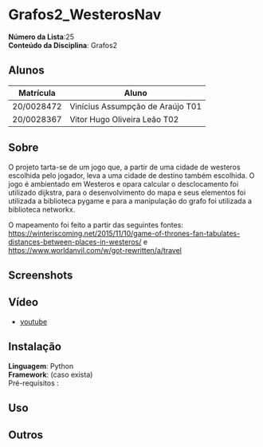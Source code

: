 

# Grafos2_WesterosNav


**Número da Lista**:25<br>
**Conteúdo da Disciplina**: Grafos2<br>

## Alunos
|Matrícula | Aluno |
| -- | -- |
| 20/0028472  |  Vinícius Assumpção de Araújo T01 |
| 20/0028367  |  Vitor Hugo Oliveira Leão T02 |



## Sobre 
O projeto tarta-se de um jogo que, a partir de uma cidade de westeros escolhida pelo jogador, leva a uma cidade de destino também escolhida. O jogo é ambientado em Westeros e opara calcular o desclocamento foi utilizado dijkstra, para o desenvolvimento do mapa e seus elementos foi utilizada a biblioteca pygame e para a manipulação do grafo foi utilizada a biblioteca networkx. 

O mapeamento foi feito a partir das seguintes fontes: https://winteriscoming.net/2015/11/10/game-of-thrones-fan-tabulates-distances-between-places-in-westeros/ e https://www.worldanvil.com/w/got-rewritten/a/travel

## Screenshots


## Vídeo







- [youtube]()



## Instalação 
**Linguagem**: Python<br>
**Framework**: (caso exista)<br>
Pré-requisitos : 

## Uso 


## Outros 





